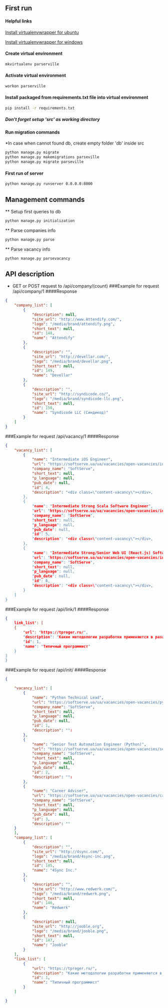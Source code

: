 ## First run

#### Helpful links
[Install virtualenvwrapper for ubuntu](http://roundhere.net/journal/virtualenv-ubuntu-12-10/)

[Install virtualenvwrapper for windows](https://pypi.python.org/pypi/virtualenvwrapper-win/)


#### Create virtual environment
```cmd
mkvirtualenv parserville
```

#### Activate virtual environment
```cmd
workon parserville
```

#### Install packaged from requirements.txt file into virtual environment
```cmd
pip install -r requirements.txt
```

##### Don't forget setup 'src' as working directory

#### Run migration commands
*In case when cannot found db, create empty folder 'db' inside src
```cmd
python manage.py migrate
python manage.py makemigrations parseville
python manage.py migrate parseville
```

#### First run of server
```cmd
python manage.py runserver 0.0.0.0:8000
```

## Management commands
** Setup first queries to db
```cmd
python manage.py initialization
```

** Parse companies info
```cmd
python manage.py parse
```

** Parse vacancy info
```cmd
python manage.py parsevacancy
```

## API description
* GET or POST request to /api/company/(count)
###Example for request /api/company/1
####Response
```json
{
    "company_list": [
        {
            "description": null,
            "site_url": "http://www.Attendify.com/",
            "logo": "/media/brand/attendify.png",
            "short_text": null,
            "id": 148,
            "name": "Attendify"
        },
        {
            "description": "",
            "site_url": "http://devellar.com/",
            "logo": "/media/brand/devellar.png",
            "short_text": null,
            "id": 149,
            "name": "Devellar"
        },
        {
            "description": "",
            "site_url": "http://syndicode.co/",
            "logo": "/media/brand/syndicode-llc.png",
            "short_text": null,
            "id": 150,
            "name": "Syndicode LLC (Синдикод)"
        }
    ]
}
```

###Example for request /api/vacancy/1
####Response
```json
{
    "vacancy_list": [
        {
            "name": "Intermediate iOS Engineer",
            "url": "https://softserve.ua/ua/vacancies/open-vacancies/intermediate-ios-engineer/",
            "company_name": "SoftServe",
            "short_text": null,
            "p_language": null,
            "pub_date": null,
            "id": 4,
            "description": "<div class=\"content-vacancy\"></div>,
        },
        {
            "name": "Intermediate Strong Scala Software Engineer",
            "url": "https://softserve.ua/ua/vacancies/open-vacancies/intermediate-strong-scala-software-engineer/",
            "company_name": "SoftServe",
            "short_text": null,
            "p_language": null,
            "pub_date": null,
            "id": 5,
            "description": "<div class=\"content-vacancy\"></div>,
        },
        {
            "name": "Intermediate Strong/Senior Web UI (React.js) Software Engineer",
            "url": "https://softserve.ua/ua/vacancies/open-vacancies/intermediate-strong-senior-web-ui-react-js-software-engineer/",
            "company_name": "SoftServe",
            "short_text": null,
            "p_language": null,
            "pub_date": null,
            "id": 6,
            "description": "<div class=\"content-vacancy\"></div>,
        }
    ]
}
```

###Example for request /api/link/1
####Response
```json
{
    link_list": [
    {
        "url": "https://tproger.ru/",
        "description": "Какие методологии разработки применяются в различных IT-компаниях — Tproger собирает рассказы представителей индустрии ...",
        "id": 1,
        "name": "Типичный программист"
    }
]
}
```

###Example for request /api/init/
####Response
```json
{

    "vacancy_list": [
        {
            "name": "Python Technical Lead",
            "url": "https://softserve.ua/ua/vacancies/open-vacancies/python-technical-lead/",
            "company_name": "SoftServe",
            "short_text": null,
            "p_language": null,
            "pub_date": null,
            "id": 1,
            "description": "":
        },
        {
            "name": "Senior Test Automation Engineer (Python)",
            "url": "https://softserve.ua/ua/vacancies/open-vacancies/senior-test-automation-engineer-python-2/",
            "company_name": "SoftServe",
            "short_text": null,
            "p_language": null,
            "pub_date": null,
            "id": 2,
            "description": "":
        },
        {
            "name": "Career Adviser",
            "url": "https://softserve.ua/ua/vacancies/open-vacancies/career-adviser/",
            "company_name": "SoftServe",
            "short_text": null,
            "p_language": null,
            "pub_date": null,
            "id": 3,
            "description": ""
    }
    ],
    "company_list": [
        {
            "description": "",
            "site_url": "http://4sync.com/",
            "logo": "/media/brand/4sync-inc.png",
            "short_text": null,
            "id": 145,
            "name": "4Sync Inc."
        },
        {
            "description": "",
            "site_url": "http://www.redwerk.com/",
            "logo": "/media/brand/redwerk.png",
            "short_text": null,
            "id": 146,
            "name": "Redwerk"
        },
        {
            "description": null,
            "site_url": "http://jooble.org",
            "logo": "/media/brand/jooble.png",
            "short_text": null,
            "id": 147,
            "name": "Jooble"
        }
    ],
    "link_list": [
        {
            "url": "https://tproger.ru/",
            "description": "Какие методологии разработки применяются в различных IT-компаниях — Tproger собирает рассказы представителей индустрии ...",
            "id": 1,
            "name": "Типичный программист"
        }
    ]

}
```

